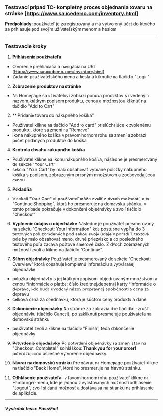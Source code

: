 

### Testovací prípad TC- kompletný proces objednania tovaru na stránke [https://www.saucedemo.com/inventory.html]

**Predpoklady**: používateľ je zaregistrovaný a má vytvorený účet do ktorého sa prihlasuje pod svojím užívateľským menom a heslom

---

### Testovacie kroky

1. **Prihlásenie používateľa**
- Otvorenie prehliadača a navigácia  na URL [https://www.saucedemo.com/inventory.html]
- Zadanie používateľského mena a hesla a kliknutie na tlačidlo "Login"


2. **Zobrazenie produktov na stránke**
- Na Homepage sa užívateľoví zobrazí ponuka produktov s uvedeným názvom,krátkym popisom produktu, cenou a možnosťou kliknúť na  tlačidlo "Add to Cart"

2. ** Pridanie tovaru do nákupného košíka"
- Používateľ klikne na tlačídlo "Add to card" prislúchajúce k zvolenému produktu, ktoré sa zmení na  "Remove"
- ikona nákupného košíka v pravom hornom rohu sa zmení a zobrazí počet pridaných produktov do košíka

4. **Kontrola obsahu nákupného košíka**
- Používateľ klikne na ikonu nákupného košíka, následne je presmerovaný do sekcie "Your Cart"
- sekcia "Your Cart" by mala obsahovať vybrané položky nákupného košíka s popisom, zobrazeným presným množstvom a zodpovedajúcou cenou

5. **Pokladňa**
- V sekcii "Your Cart" si používateľ môže zvoliť z dvoch možností, a to "Continue Shopping", ktorá ho presmeruje na domovskú stránku, v tomto prípade pokračuje v dokončení objednávky a  zvolí tlačidlo "Checkout"

6. **Vyplnenie údajov o objednávke**
Následne je používateľ presmerovaný na sekciu "Checkout: Your Information" kde postupne vypĺňa do 3 textových polí zoradených pod sebou svoje údaje v poradí 1. textové pole by malo obsahovať meno, druhé priezvisko a do posledného textového poľa zadáva poštové smerové číslo. Z dvoch zobrazených možností zvolí a klikne na tlačidlo "Continue".

7. **Súhrn objednávky**
Používateľ je presmerovaný do sekcie "Checkout: Overview" ktorá obsahuje kompletnú informáciu a vytváranej objednávke:

* položka objednávky s jej krátkym popisom, objednavaným množstvom a cenou
*informácie o platbe: číslo kreditnej/debetnej karty
*informácie o doprave, kde bude uvedený názov prepravnej spoločnosti a cena za dopravu
* celková cena za obednávku, ktorá je súčtom ceny produktu a dane

8. **Dokončenie objednávky**
Na stránke za zobrazia  dve tlačidlá:
-zrušiť objednávku (tlačidlo Cancel), po zakliknutí presmeruje používateľa na domovskú stránku
- používateľ zvolí a klikne na tlačidlo "Finish", teda dokončenie objednávky

9. **Potvrdenie objednávky**
Po potvrdení objednávky sa zmení stav na "Checkout: Complete!" so hláškou: **Thank you for your order!** potvrdzujúcou úspešné vytvorenie objednávky.

10. **Návrat na domovskú stránku**
Pre návrat na Homepage používateľ klikne na tlačidlo "Back Home", ktoré ho presmeruje na hlavnú stránku.

11. **Odhlásenie používateľa**
-v ľavom hornom rohu používateľ klikne na Hamburger-menu, kde je jednou z vylistovaných možností odhlásenie "Logout", zvolí si danú možnosť a dostáva sa na stránku na prihlásenie do aplikácie.


---



##### Výsledok testu: Pass/Fail
